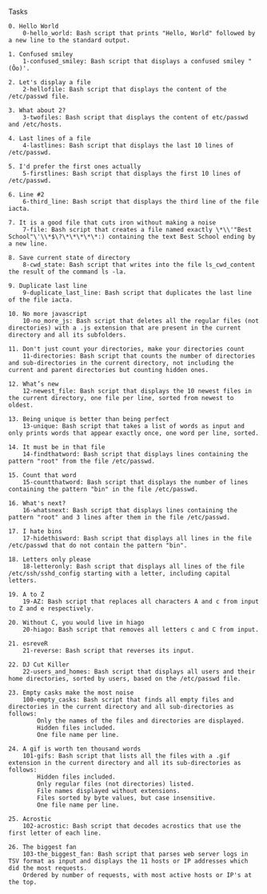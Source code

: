 
Tasks 

    0. Hello World
        0-hello_world: Bash script that prints "Hello, World" followed by a new line to the standard output.

    1. Confused smiley
        1-confused_smiley: Bash script that displays a confused smiley "(Ôo)'.

    2. Let's display a file
        2-hellofile: Bash script that displays the content of the /etc/passwd file.

    3. What about 2?
        3-twofiles: Bash script that displays the content of etc/passwd and /etc/hosts.

    4. Last lines of a file
        4-lastlines: Bash script that displays the last 10 lines of /etc/passwd.

    5. I'd prefer the first ones actually
        5-firstlines: Bash script that displays the first 10 lines of /etc/passwd.

    6. Line #2
        6-third_line: Bash script that displays the third line of the file iacta.

    7. It is a good file that cuts iron without making a noise
        7-file: Bash script that creates a file named exactly \*\\'"Best School"\'\\*$\?\*\*\*\*\*:) containing the text Best School ending by a new line.

    8. Save current state of directory
        8-cwd_state: Bash script that writes into the file ls_cwd_content the result of the command ls -la.

    9. Duplicate last line
        9-duplicate_last_line: Bash script that duplicates the last line of the file iacta.

    10. No more javascript
        10-no_more_js: Bash script that deletes all the regular files (not directories) with a .js extension that are present in the current directory and all its subfolders.

    11. Don't just count your directories, make your directories count
        11-directories: Bash script that counts the number of directories and sub-directories in the current directory, not including the current and parent directories but counting hidden ones.

    12. What’s new
        12-newest_file: Bash script that displays the 10 newest files in the current directory, one file per line, sorted from newest to oldest.

    13. Being unique is better than being perfect
        13-unique: Bash script that takes a list of words as input and only prints words that appear exactly once, one word per line, sorted.

    14. It must be in that file
        14-findthatword: Bash script that displays lines containing the pattern "root" from the file /etc/passwd.

    15. Count that word
        15-countthatword: Bash script that displays the number of lines containing the pattern "bin" in the file /etc/passwd.

    16. What's next?
        16-whatsnext: Bash script that displays lines containing the pattern "root" and 3 lines after them in the file /etc/passwd.

    17. I hate bins
        17-hidethisword: Bash script that displays all lines in the file /etc/passwd that do not contain the pattern "bin".

    18. Letters only please
        18-letteronly: Bash script that displays all lines of the file /etc/ssh/sshd_config starting with a letter, including capital letters.

    19. A to Z
        19-AZ: Bash script that replaces all characters A and c from input to Z and e respectively.

    20. Without C, you would live in hiago
        20-hiago: Bash script that removes all letters c and C from input.

    21. esreveR
        21-reverse: Bash script that reverses its input.

    22. DJ Cut Killer
        22-users_and_homes: Bash script that displays all users and their home directories, sorted by users, based on the /etc/passwd file.

    23. Empty casks make the most noise
        100-empty_casks: Bash script that finds all empty files and directories in the current directory and all sub-directories as follows:
            Only the names of the files and directories are displayed.
            Hidden files included.
            One file name per line.

    24. A gif is worth ten thousand words
        101-gifs: Bash script that lists all the files with a .gif extension in the current directory and all its sub-directories as follows:
            Hidden files included.
            Only regular files (not directories) listed.
            File names displayed without extensions.
            Files sorted by byte values, but case insensitive.
            One file name per line.

    25. Acrostic
        102-acrostic: Bash script that decodes acrostics that use the first letter of each line.

    26. The biggest fan
        103-the_biggest_fan: Bash script that parses web server logs in TSV format as input and displays the 11 hosts or IP addresses which did the most requests.
        Ordered by number of requests, with most active hosts or IP's at the top.

